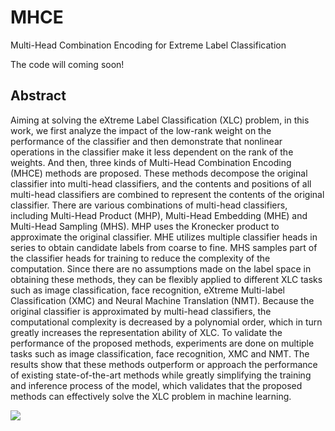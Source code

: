 # MHCE
Multi-Head Combination Encoding for Extreme Label Classification

The code will coming soon!

## Abstract
Aiming at solving the eXtreme Label Classification (XLC) problem, in this work, we first analyze the impact of the low-rank weight on the performance of the classifier and then demonstrate that nonlinear operations in the classifier make it less dependent on the rank of the weights. And then, three kinds of Multi-Head Combination Encoding (MHCE) methods are proposed. These methods decompose the original classifier into multi-head classifiers, and the contents and positions of all multi-head classifiers are combined to represent the contents of the original classifier. There are various combinations of multi-head classifiers, including Multi-Head Product (MHP), Multi-Head Embedding (MHE) and Multi-Head Sampling (MHS). MHP uses the Kronecker product to approximate the original classifier. MHE utilizes multiple classifier heads in series to obtain candidate labels from coarse to fine. MHS samples part of the classifier heads for training to reduce the complexity of the computation. Since there are no assumptions made on the label space in obtaining these methods, they can be flexibly applied to different XLC tasks such as image classification, face recognition, eXtreme Multi-label Classification (XMC) and Neural Machine Translation (NMT). Because the original classifier is approximated by multi-head classifiers, the computational complexity is decreased by a polynomial order, which in turn greatly increases the representation ability of XLC. To validate the performance of the proposed methods, experiments are done on multiple tasks such as image classification, face recognition, XMC and NMT. The results show that these methods outperform or approach the performance of existing state-of-the-art methods while greatly simplifying the training and inference process of the model, which validates that the proposed methods can effectively solve the XLC problem in machine learning.

<img src="https://github.com/liangdaojun/MHCE/blob/main/Images/MHCE.jpg">

## 


